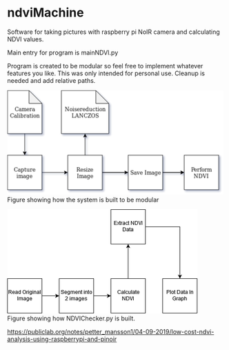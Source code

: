 # ndviMachine

Software for taking pictures with raspberry pi NoIR camera and calculating NDVI values.

Main entry for program is mainNDVI.py

Program is created to be modular so feel free to implement whatever features you like. This was only intended for personal use. 
Cleanup is needed and add relative paths.  


![alt text](https://github.com/PiddePannkauga/ndviMachine/blob/master/CameraSystem.png)  
Figure showing how the system is built to be modular


![alt text](https://github.com/PiddePannkauga/ndviMachine/blob/master/DataAnalysis.png)  
Figure showing how NDVIChecker.py is built.


https://publiclab.org/notes/petter_mansson1/04-09-2019/low-cost-ndvi-analysis-using-raspberrypi-and-pinoir
